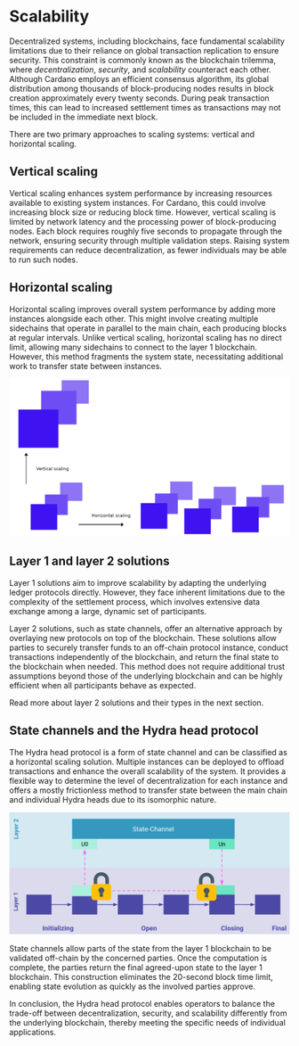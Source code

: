 # Scalability

Decentralized systems, including blockchains, face fundamental scalability limitations due to their reliance on global transaction replication to ensure security. This constraint is commonly known as the blockchain trilemma, where _decentralization_, _security_, and _scalability_ counteract each other. Although Cardano employs an efficient consensus algorithm, its global distribution among thousands of block-producing nodes results in block creation approximately every twenty seconds. During peak transaction times, this can lead to increased settlement times as transactions may not be included in the immediate next block.

There are two primary approaches to scaling systems: vertical and horizontal scaling.

## Vertical scaling

Vertical scaling enhances system performance by increasing resources available to existing system instances. For Cardano, this could involve increasing block size or reducing block time. However, vertical scaling is limited by network latency and the processing power of block-producing nodes. Each block requires roughly five seconds to propagate through the network, ensuring security through multiple validation steps. Raising system requirements can reduce decentralization, as fewer individuals may be able to run such nodes.

## Horizontal scaling

Horizontal scaling improves overall system performance by adding more instances alongside each other. This might involve creating multiple sidechains that operate in parallel to the main chain, each producing blocks at regular intervals. Unlike vertical scaling, horizontal scaling has no direct limit, allowing many sidechains to connect to the layer 1 blockchain. However, this method fragments the system state, necessitating additional work to transfer state between instances.

![Horizontal & Vertical scaling](./horizontal-vertical-scaling.png)

## Layer 1 and layer 2 solutions

Layer 1 solutions aim to improve scalability by adapting the underlying ledger protocols directly. However, they face inherent limitations due to the complexity of the settlement process, which involves extensive data exchange among a large, dynamic set of participants.

Layer 2 solutions, such as state channels, offer an alternative approach by overlaying new protocols on top of the blockchain. These solutions allow parties to securely transfer funds to an off-chain protocol instance, conduct transactions independently of the blockchain, and return the final state to the blockchain when needed. This method does not require additional trust assumptions beyond those of the underlying blockchain and can be highly efficient when all participants behave as expected.

Read more about layer 2 solutions and their types in the next section. 


## State channels and the Hydra head protocol

The Hydra head protocol is a form of state channel and can be classified as a horizontal scaling solution. Multiple instances can be deployed to offload transactions and enhance the overall scalability of the system. It provides a flexible way to determine the level of decentralization for each instance and offers a mostly frictionless method to transfer state between the main chain and individual Hydra heads due to its isomorphic nature. 

![State Channel](./state-channel.png)

State channels allow parts of the state from the layer 1 blockchain to be validated off-chain by the concerned parties. Once the computation is complete, the parties return the final agreed-upon state to the layer 1 blockchain. This construction eliminates the 20-second block time limit, enabling state evolution as quickly as the involved parties approve.

In conclusion, the Hydra head protocol enables operators to balance the trade-off between decentralization, security, and scalability differently from the underlying blockchain, thereby meeting the specific needs of individual applications.

